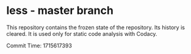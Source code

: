 # less - master branch

This repository contains the frozen state of the repository.
Its history is cleared. It is used only for static code
analysis with Codacy.

Commit Time: 1715617393